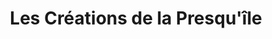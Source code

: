 ---
title: "Les Créations de la Presqu'île"
url: /cherbourg-en-cotentin/les-creations-de-la-presquile/
shop: vêtements
---